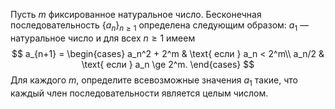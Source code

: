 Пусть $m$ фиксированное натуральное число. Бесконечная последовательность
$\{a_n \}_{n \ge 1}$ определена следующим образом: $a_1$ — натуральное число 
и для всех $n \ge 1$ имеем 
$$
a_{n+1} = 
	\begin{cases}
		a_n^2 + 2^m & \text{ если } a_n < 2^m\\
		a_n/2 & \text{ если } a_n \ge 2^m. 
	\end{cases}
$$
Для каждого $m$, определите всевозможные значения $a_1$ такие, 
что каждый член последовательности является целым числом.